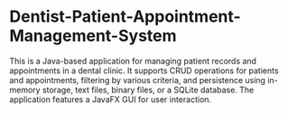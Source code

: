 # Dentist-Patient-Appointment-Management-System
This is a Java-based application for managing patient records and appointments in a dental clinic. It supports CRUD operations for patients and appointments, filtering by various criteria, and persistence using in-memory storage, text files, binary files, or a SQLite database. The application features a JavaFX GUI for user interaction.
